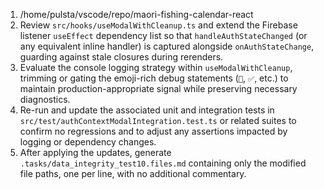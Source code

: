 1. /home/pulsta/vscode/repo/maori-fishing-calendar-react
2. Review `src/hooks/useModalWithCleanup.ts` and extend the Firebase listener `useEffect` dependency list so that `handleAuthStateChanged` (or any equivalent inline handler) is captured alongside `onAuthStateChange`, guarding against stale closures during rerenders.
3. Evaluate the console logging strategy within `useModalWithCleanup`, trimming or gating the emoji-rich debug statements (`🧹`, `✅`, etc.) to maintain production-appropriate signal while preserving necessary diagnostics.
4. Re-run and update the associated unit and integration tests in `src/test/authContextModalIntegration.test.ts` or related suites to confirm no regressions and to adjust any assertions impacted by logging or dependency changes.
5. After applying the updates, generate `.tasks/data_integrity_test10.files.md` containing only the modified file paths, one per line, with no additional commentary.

